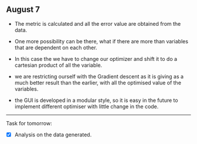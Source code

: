 ## August 7


-  The metric is calculated and all the error value are obtained from the data.

- One more possibility can be there, what if there are more than variables that are dependent on each other.
- In this case the we have to change our optimizer and shift it to do a cartesian product of all the variable.

- we are restricting ourself with the Gradient descent as it is giving as a much better result than the earlier, with all the optimised value of the variables.

- the GUI is developed in a modular style, so it is easy in the future to implement different optimiser with little change in the code.

---
Task for tomorrow:

- [x] Analysis on the data generated.
